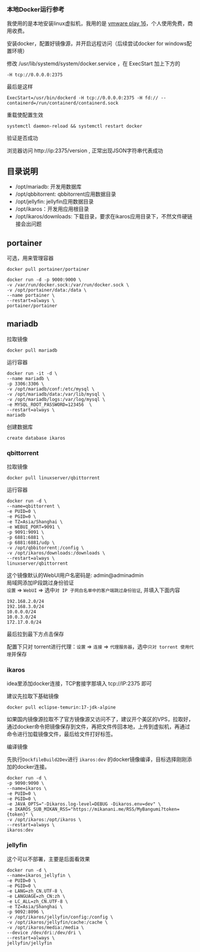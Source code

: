 ### 本地Docker运行参考

我使用的是本地安装linux虚拟机，我用的是 [vmware play 16](https://www.vmware.com/cn/products/workstation-player/workstation-player-evaluation.html)，个人使用免费，商用收费。

安装docker，配置好镜像源，并开启远程访问（后续尝试docker for windows配置环境）

修改 /usr/lib/systemd/system/docker.service ，在 ExecStart 加上下方的

```shell
-H tcp://0.0.0.0:2375
```

最后是这样

```shell
ExecStart=/usr/bin/dockerd -H tcp://0.0.0.0:2375 -H fd:// --containerd=/run/containerd/containerd.sock
```

重载使配置生效

```shell
systemctl daemon-reload && systemctl restart docker
```

验证是否成功

浏览器访问 http://ip:2375/version , 正常出现JSON字符串代表成功

## 目录说明

- /opt/mariadb: 开发用数据库
- /opt/qbbitorrent: qbbitorrent应用数据目录
- /opt/jellyfin: jellyfin应用数据目录
- /opt/ikaros：开发用应用根目录
- /opt/ikaros/downloads: 下载目录，要求在ikaros应用目录下，不然文件硬链接会出问题

## portainer

可选，用来管理容器

```shell
docker pull portainer/portainer
```

```shell
docker run -d -p 9000:9000 \
-v /var/run/docker.sock:/var/run/docker.sock \
-v /opt/portainer/data:/data \
--name portainer \
--restart=always \
portainer/portainer
```

## mariadb

拉取镜像

```shell
docker pull mariadb
```

运行容器

```shell
docker run -it -d \
--name mariadb \
-p 3306:3306 \
-v /opt/mariadb/conf:/etc/mysql \
-v /opt/mariadb/data:/var/lib/mysql \
-v /opt/mariadb/logs:/var/log/mysql \
-e MYSQL_ROOT_PASSWORD=123456  \
--restart=always \
mariadb
```

创建数据库

```shell
create database ikaros
```

### qbittorrent

拉取镜像

```shell
docker pull linuxserver/qbittorrent
```

运行容器

```shell
docker run -d \
--name=qbittorrent \
-e PUID=0 \
-e PGID=0 \
-e TZ=Asia/Shanghai \
-e WEBUI_PORT=9091 \
-p 9091:9091 \
-p 6881:6881 \
-p 6881:6881/udp \
-v /opt/qbbitorrent:/config \
-v /opt/ikaros/downloads:/downloads \
--restart=always \
linuxserver/qbittorrent
```

这个镜像默认的WebUI用户名密码是: admin@adminadmin  
局域网添加IP段跳过身份验证  
`设置` => `WebUI` => 选中`对 IP 子网白名单中的客户端跳过身份验证`, 并填入下面内容  

```text
192.168.2.0/24
192.168.3.0/24
10.0.0.0/24
10.0.3.0/24
172.17.0.0/24
```

最后拉到最下方点击保存

配置下只对 torrent进行代理：`设置` => `连接` => `代理服务器`，选中`只对 torrent 使用代理`并保存

### ikaros

idea里添加docker连接，TCP套接字那填入 tcp://IP:2375 即可

建议先拉取下基础镜像

```shell
docker pull eclipse-temurin:17-jdk-alpine
```

如果国内镜像源拉取不了官方镜像源又访问不了，建议开个美区的VPS，拉取好，通过docker命令把镜像保存到文件，再把文件传回本地，上传到虚拟机，再通过命令进行加载镜像文件，最后给文件打好标签。

编译镜像

先执行`DockfileBuild2Dev`进行 `ikaros:dev` 的docker镜像编译，目标选择刚刚添加的docker连接。

```shell
docker run -d \
-p 9090:9090 \
--name=ikaros \
-e PUID=0 \
-e PGID=0 \
-e JAVA_OPTS="-Dikaros.log-level=DEBUG -Dikaros.env=dev" \
-e IKAROS_SUB_MIKAN_RSS="https://mikanani.me/RSS/MyBangumi?token={token}" \
-v /opt/ikaros:/opt/ikaros \
--restart=always \
ikaros:dev
```

### jellyfin

这个可以不部署，主要是后面看效果

```shell
docker run -d \
--name=ikaros_jellyfin \
-e PUID=0 \
-e PGID=0 \
-e LANG=zh_CN.UTF-8 \
-e LANGUAGE=zh_CN:zh \
-e LC_ALL=zh_CN.UTF-8 \
-e TZ=Asia/Shanghai \
-p 9092:8096 \
-v /opt/ikaros/jellyfin/config:/config \
-v /opt/ikaros/jellyfin/cache:/cache \
-v /opt/ikaros/media:/media \
--device /dev/dri:/dev/dri \
--restart=always \
jellyfin/jellyfin
```